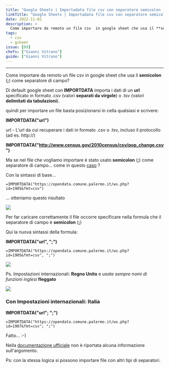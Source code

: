 ```yaml
---
title: "Google Sheets | Importadata file csv con separatore semicolon (;)"
linkTitle: "Google Sheets | Importadata file csv con separatore semicolon"
date: 2022-11-02
description: >
  Come importare da remoto un file csv  in google sheet che usa il **semicolon** (**;**) come separatore di campo.
tags:
  - csv
  - gsheet
issue: [89]
chefs: ["Gianni Vitrano"]
guide: ["Gianni Vitrano"]
---
```


---

Come importare da remoto un file csv  in google sheet che usa il **semicolon** (**;**) come separatore di campo?

Di default google sheet con **IMPORTDATA**  importa i dati di un **url** specificato in formato .csv (valori **separati da virgole**) o .tsv (valori **delimitati da tabulazioni**).

quindi per importare un file  basta posizionarsi in cella qualsiasi e scrivere:

**IMPORTDATA("url")**

url - L'url da cui recuperare i dati in formato .csv o .tsv, incluso il protocollo (ad es. http://)

**IMPORTDATA("http://www.census.gov/2010census/csv/pop_change.csv")**

Ma se nel file che vogliamo importare è stato usato **semicolon** (**;**) come separatore di campo... come in questo [caso](https://opendata.comune.palermo.it/ws.php?id=1905&fmt=csv) ?

Con la sintassi di base...

`=IMPORTDATA("https://opendata.comune.palermo.it/ws.php?id=1905&fmt=csv")`

... otteniamo questo risultato

![](https://user-images.githubusercontent.com/20488693/63928050-32803180-ca4f-11e9-84ea-56568ff8decb.png)

Per far caricare correttamente il file occorre specificare nella formula che il separatore di campo è **semicolon** (**;**)

Qui la nuova sintassi della formula:

**IMPORTDATA("url", ";")**

`=IMPORTDATA("https://opendata.comune.palermo.it/ws.php?id=1905&fmt=csv", ";")`

![](https://user-images.githubusercontent.com/20488693/63928548-074a1200-ca50-11e9-8043-ef01818d5b9e.png)

 Ps. Impostazioni internazionali: **Regno Unito** e *usate sempre nomi di funzioni inglesi* **fleggato**

![](https://user-images.githubusercontent.com/20488693/63932951-91967400-ca58-11e9-9185-5914cfcbe341.png)

### Con Impostazioni internazionali: Italia

**IMPORTDATA("url"; ";")**

`=IMPORTDATA("https://opendata.comune.palermo.it/ws.php?id=1907&fmt=csv"; ";")`

Fatto... :-)

Nella [documentazione ufficiale](https://support.google.com/docs/answer/3093335?hl=it) non è riportata alcuna informazione sull'argomento.

Ps: con la stessa logica si possono importare file con altri tipi di separatori.



